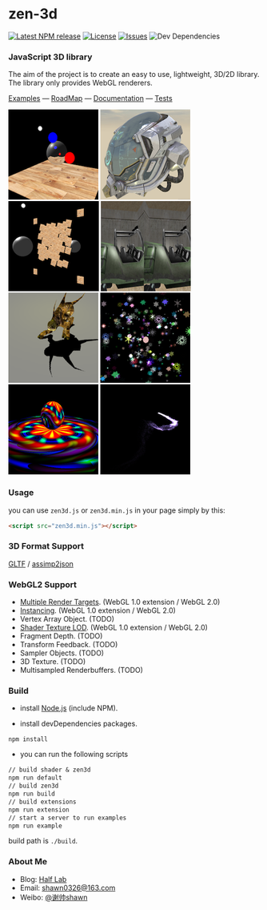 zen-3d
========

[![Latest NPM release][npm-badge]][npm-badge-url]
[![License][license-badge]][license-badge-url]
[![Issues][issues-badge]][issues-badge-url]
![Dev Dependencies][devDependencies-badge]

### JavaScript 3D library ###

The aim of the project is to create an easy to use, lightweight, 3D/2D library. The library only provides WebGL renderers.

[Examples](https://shawn0326.github.io/zen-3d/examples/) &mdash;
[RoadMap](https://trello.com/b/7Ie3DDBP) &mdash;
[Documentation](https://shawn0326.github.io/zen-3d/docs/) &mdash;
[Tests](https://shawn0326.github.io/zen-3d/tests/)

[![image](./examples/resources/screenshot/screenshot1.png)](https://shawn0326.github.io/zen-3d/examples/#material_cubetexture_realtimeenvmap)
[![image](./examples/resources/screenshot/screenshot0.png)](https://shawn0326.github.io/zen-3d/examples/#geometry_loader_gltf)
[![image](./examples/resources/screenshot/screenshot3.png)](https://shawn0326.github.io/zen-3d/examples/#canvas2d_canvas2d)
[![image](./examples/resources/screenshot/screenshot4.png)](https://shawn0326.github.io/zen-3d/examples/#webvr_car)
<br />
[![image](./examples/resources/screenshot/screenshot5.png)](https://shawn0326.github.io/zen-3d/examples/#animation_monster)
[![image](./examples/resources/screenshot/screenshot6.png)](https://shawn0326.github.io/zen-3d/examples/#sprite_sprites)
[![image](./examples/resources/screenshot/screenshot7.png)](https://shawn0326.github.io/zen-3d/examples/#material_shadermaterial)
[![image](./examples/resources/screenshot/screenshot8.png)](https://shawn0326.github.io/zen-3d/examples/#particle_particle)

### Usage ###

you can use `zen3d.js` or `zen3d.min.js` in your page simply by this:

````html
<script src="zen3d.min.js"></script>
````

### 3D Format Support ###

[GLTF](https://github.com/KhronosGroup/glTF) /
[assimp2json](https://github.com/acgessler/assimp2json)

### WebGL2 Support ###

* [Multiple Render Targets](https://shawn0326.github.io/zen-3d/examples/#custompass_gbuffer). (WebGL 1.0 extension / WebGL 2.0)
* [Instancing](https://shawn0326.github.io/zen-3d/examples/#webgl_instanced_draw). (WebGL 1.0 extension / WebGL 2.0)
* Vertex Array Object. (TODO)
* [Shader Texture LOD](https://shawn0326.github.io/zen-3d/examples/#material_cubetexture_skybox). (WebGL 1.0 extension / WebGL 2.0)
* Fragment Depth. (TODO)
* Transform Feedback. (TODO)
* Sampler Objects. (TODO)
* 3D Texture. (TODO)
* Multisampled Renderbuffers. (TODO)

### Build ###

* install [Node.js](https://nodejs.org) (include NPM).

* install devDependencies packages.

````
npm install
````

* you can run the following scripts

````
// build shader & zen3d
npm run default
// build zen3d
npm run build
// build extensions
npm run extension
// start a server to run examples
npm run example
````

build path is `./build`.

### About Me ###

* Blog: [Half Lab](http://www.halflab.me)
* Email: shawn0326@163.com
* Weibo: [@谢帅shawn](http://weibo.com/shawn0326)

[npm-badge]: https://img.shields.io/npm/v/zen-3d.svg
[npm-badge-url]: https://www.npmjs.com/package/zen-3d
[license-badge]: https://img.shields.io/npm/l/zen-3d.svg
[license-badge-url]: ./LICENSE
[issues-badge]: https://img.shields.io/github/issues/shawn0326/zen-3d.svg
[issues-badge-url]: https://github.com/shawn0326/zen-3d/issues
[devDependencies-badge]: https://img.shields.io/librariesio/github/shawn0326/zen-3d.svg
